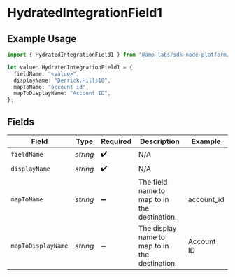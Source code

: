 # HydratedIntegrationField1

## Example Usage

```typescript
import { HydratedIntegrationField1 } from "@amp-labs/sdk-node-platform/models/operations";

let value: HydratedIntegrationField1 = {
  fieldName: "<value>",
  displayName: "Derrick.Hills18",
  mapToName: "account_id",
  mapToDisplayName: "Account ID",
};
```

## Fields

| Field                                          | Type                                           | Required                                       | Description                                    | Example                                        |
| ---------------------------------------------- | ---------------------------------------------- | ---------------------------------------------- | ---------------------------------------------- | ---------------------------------------------- |
| `fieldName`                                    | *string*                                       | :heavy_check_mark:                             | N/A                                            |                                                |
| `displayName`                                  | *string*                                       | :heavy_check_mark:                             | N/A                                            |                                                |
| `mapToName`                                    | *string*                                       | :heavy_minus_sign:                             | The field name to map to in the destination.   | account_id                                     |
| `mapToDisplayName`                             | *string*                                       | :heavy_minus_sign:                             | The display name to map to in the destination. | Account ID                                     |